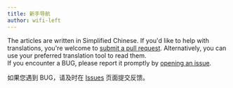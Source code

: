 ```yaml
---
title: 新手导航
author: wifi-left
---
```


The articles are written in Simplified Chinese. If you'd like to help with translations, you're welcome to [submit a pull request](https://github.com/HMCL-dev/HMCL-docs/pulls). Alternatively, you can use your preferred translation tool to read them.\
If you encounter a BUG, please report it promptly by [opening an issue](https://github.com/HMCL-dev/HMCL/issues).
<!----{{ '>' }}
{: .notice}
{{ '<' }}!---->

如果您遇到 BUG，请及时在 [Issues](https://github.com/HMCL-dev/HMCL/issues) 页面提交反馈。
<!----{{ '>' }}
{: .notice}
{{ '<' }}!---->

<!----{{ '>' }}
{%- for group in site.data.navigation.docs -%}
# {{ group.title }}
{%- for item in group.children %}
1. [{{ item.title }}]({{ item.url | relative_url }})
{%- if item.description %}\
  {{ item.description }}
{% endif %}
{% endfor %}
{% endfor %}
{{ '<' }}!---->
